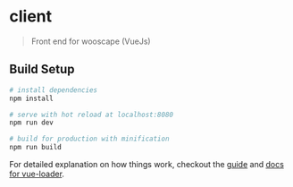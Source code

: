 # client

> Front end for wooscape (VueJs)

## Build Setup

``` bash
# install dependencies
npm install

# serve with hot reload at localhost:8080
npm run dev

# build for production with minification
npm run build

```

For detailed explanation on how things work, checkout the [guide](http://vuejs-templates.github.io/webpack/) and [docs for vue-loader](http://vuejs.github.io/vue-loader).
